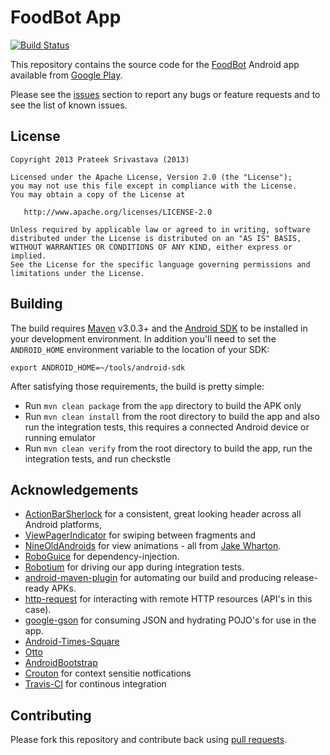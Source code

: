 # FoodBot App

[![Build Status](https://travis-ci.org/f2prateek/FoodBot.png?branch=master)](https://travis-ci.org/f2prateek/FoodBot)

This repository contains the source code for the [FoodBot](http://www.androidbootstrap.com/)
Android app available from [Google Play](https://play.google.com/store/apps/details?id=com.f2prateek.foodbot).

Please see the [issues](https://github.com.f2prateek.foodbot/issues) section
to report any bugs or feature requests and to see the list of known issues.

## License
```
Copyright 2013 Prateek Srivastava (2013)

Licensed under the Apache License, Version 2.0 (the "License");
you may not use this file except in compliance with the License.
You may obtain a copy of the License at

   http://www.apache.org/licenses/LICENSE-2.0

Unless required by applicable law or agreed to in writing, software
distributed under the License is distributed on an "AS IS" BASIS,
WITHOUT WARRANTIES OR CONDITIONS OF ANY KIND, either express or implied.
See the License for the specific language governing permissions and
limitations under the License.
```

## Building

The build requires [Maven](http://maven.apache.org/download.html) v3.0.3+ and the [Android SDK](http://developer.android.com/sdk/index.html) to be installed in your development environment. In addition you'll need to set the `ANDROID_HOME` environment variable to the location of your SDK:

`export ANDROID_HOME=~/tools/android-sdk`

After satisfying those requirements, the build is pretty simple:

* Run `mvn clean package` from the `app` directory to build the APK only
* Run `mvn clean install` from the root directory to build the app and also run
the integration tests, this requires a connected Android device or running
emulator
* Run `mvn clean verify` from the root directory to build the app, run the integration tests, and run checkstle

## Acknowledgements

  * [ActionBarSherlock](https://github.com/JakeWharton/ActionBarSherlock) for a
consistent, great looking header across all Android platforms,
  * [ViewPagerIndicator](https://github.com/JakeWharton/Android-ViewPagerIndicator)
  for swiping between fragments and
  * [NineOldAndroids](https://github.com/JakeWharton/NineOldAndroids) for 
  view animations - all from [Jake Wharton](http://jakewharton.com/).
  * [RoboGuice](http://code.google.com/p/roboguice/) for dependency-injection.
  * [Robotium](http://code.google.com/p/robotium/)
  for driving our app during integration tests.
  * [android-maven-plugin](https://github.com/jayway/maven-android-plugin)
  for automating our build and producing release-ready APKs.
  * [http-request](https://github.com/kevinsawicki/http-request) for interacting with
  remote HTTP resources (API's in this case).
  * [google-gson](http://code.google.com/p/google-gson/) for consuming JSON and hydrating
  POJO's for use in the app.
  * [Android-Times-Square](https://github.com/square/android-times-square)
  * [Otto](https://github.com/square/otto)
  * [AndroidBootstrap](http://www.androidbootstrap.com/)
  * [Crouton](https://github.com/keyboardsurfer/Crouton) for context sensitie notfications
  * [Travis-CI](https://travis-ci.org/f2prateek/FoodBot) for continous integration


## Contributing

Please fork this repository and contribute back using [pull requests](https://github.com.f2prateek.foodbot/pulls).
